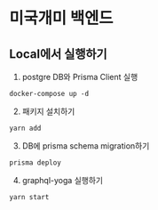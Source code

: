 # 미국개미 백엔드

## Local에서 실행하기

1.  postgre DB와 Prisma Client 실행
```
docker-compose up -d
```
2.  패키지 설치하기
```
yarn add
```
3.  DB에 prisma schema migration하기
```
prisma deploy
```
4.  graphql-yoga 실행하기
```
yarn start
```
